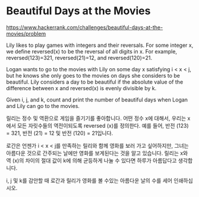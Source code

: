 # Beautiful Days at the Movies

https://www.hackerrank.com/challenges/beautiful-days-at-the-movies/problem

Lily likes to play games with integers and their reversals. For some integer x, we define reversed(x) to be the reversal of all digits in x. For example, reversed(123)=321, reversed(21)=12, and reversed(120)=21.

Logan wants to go to the movies with Lily on some day x satisfying i < x < j, but he knows she only goes to the movies on days she considers to be beautiful. Lily considers a day to be beautiful if the absolute value of the difference between x and reversed(x) is evenly divisible by k.

Given i, j, and k, count and print the number of beautiful days when Logan and Lily can go to the movies.


릴리는 정수 및 역환으로 게임을 즐기기를 좋아합니다. 어떤 정수 x에 대해서, 우리는 x에서 모든 자릿수들의 역전이되도록 reversed (x)를 정의한다. 예를 들어, 반전 (123) = 321, 반전 (21) = 12 및 반전 (120) = 21입니다.

로간은 언젠가 i < x < j를 만족하는 릴리와 함께 영화를 보러 가고 싶어하지만, 그녀는 아름다운 것으로 간주되는 날에만 영화를 보게된다는 것을 알고 있습니다. 릴리는 x와 역 (x)의 차이의 절대 값이 k에 의해 균등하게 나눌 수 있다면 하루가 아름답다고 생각합니다.

i, j 및 k를 감안할 때 로간과 릴리가 영화를 볼 수있는 아름다운 날의 수를 세어 인쇄하십시오.